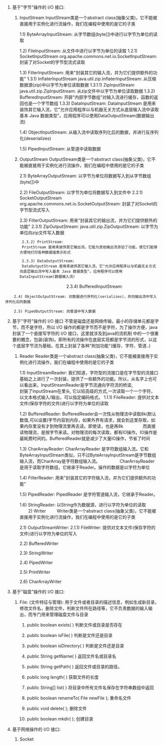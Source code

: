 
1. 基于"字节"操作的 I/O 接口:
    
    
    1) InputStream
    InputStream类是一个abstract class(抽象父类)，它不能被直接用于实例化进行流操作，我们在编程中使用的是它的子类
        
        1.1) ByteArrayInputStream: 从字节数组(byte[])中进行以字节为单位的读取
        
        1.2) FileInputStream: 从文件中进行以字节为单位的读取
            1.2.1) SocketInputStream
            org.apache.commons.net.io.SocketInputStream: 封装了对Socket的字节型流式读取
        
        1.3) FilterInputStream: 用来"封装其它的输入流，并为它们提供额外的功能"
            1.3.1) InflaterInputStream 
            java.util.zip.InflaterInputStream: 从压缩数据源(zip)中以字节为单位读取数据
                1.3.1.1) ZipInputStream 
                java.util.zip.ZipInputStream: 从zip文件中以字节为单位读取数据
            1.3.2) BufferedInputStream: 开辟"内部字节数组"对输入流进行缓存，函数的返回也是一个字节数组
            1.3.3) DataInputStream:
            DataInputStream 是用来装饰其它输入流，它"允许应用程序以与机器无关方式从底层输入流中读取基本 Java 数据类型"。应用程序可以使用DataOutputStream(数据输出流)
        
        1.4) ObjectInputStream: 从输入流中读取序列化后的数据，并进行反序列化(deserializes)
        
        1.5) PipedInputStream: 从管道中读取数据
    
    2) OutputStream
    OutputStream类是一个abstract class(抽象父类)，它不能被直接用于实例化进行流操作，我们在编程中使用的是它的子类
        
        2.1) ByteArrayOutputStream: 以字节为单位将数据写入到从字节数组(byte[])中 
        
        2.2) FileOutputStream: 以字节为单位将数据写入到文件中
            2.2.1) SocketOutputStream
            org.apache.commons.net.io.SocketOutputStream: 封装了对Socket的字节型流式写入
        
        2.3) FilterOutputStream: 用来"封装其它的输出流，并为它们提供额外的功能"
            2.3.1) ZipOutputStream: java.util.zip.ZipOutputStream: 以字节为单位向zip文件写入数据
            
            2.3.2) PrintStream: 
            PrintStream 是用来装饰其它输出流。它能为其他输出流添加了功能，使它们能够方便地打印各种数据值表示形式
           
            2.3.3) DataOutputStream:
            DataOutputStream 是用来装饰其它输入流，它"允许应用程序以与机器无关方式向底层输出流中写入基本 Java 数据类型"。应用程序可以使用DataInputStream(数据输入流)
　　　　　　　
　　　　　　　2.3.4) BufferedInputStream:　　
        
        2.4) ObjectOutputStream: 对数据进行序列化(serializes)，并向输出流中写入序列化后的数据
        
        2.5) PipedOutputStream: 向管道中写入数据

2. 基于"字符"操作的 I/O 接口
不管是磁盘还是网络传输，最小的存储单元都是字节，而不是字符，所以 I/O 操作的都是字节而不是字符，为了操作方便，java封装了一个直接写字符的 I/O 接口，这里就涉及到java的流机制
中的一个很重要的概念，包装(装饰)。即所有的流操作在底层实现都是字节流的形式，以这个底层字节流为基础，在其上封装了各种"附加功能"(缓存、字符、管道..)
   
    
    1) Reader
    Reader类是一个abstract class(抽象父类)，它不能被直接用于实例化进行流操作，我们在编程中使用的是它的子类
        
        1.1) InputStreamReader:
        我们知道，字符型的流接口是在字节型的流接口基础之上进行了一次封装，提供了一些额外的功能。所以，从名字上也可以看出来，InputStreamReader是字节流通向字符流的桥梁,　　　　 
　　　　 封裝了InputStream在里头, 它以较高级的方式,一次读取一个一个字符，以文本格式输入/输出，可以指定编码格式。
            1.1.1) FileReader: 提供对文本文件(保存字符的文件)进行以字符为单位的读取
        
        1.2) BufferedReader:
        BufferedReader会一次性从物理流中读取8k(默认数值,可以设置)字节内容到内存，如果外界有请求，就会到这里存取，如果内存里没有才到物理流里再去读。即使读，也是再8k
　　　　 而直接读物理流，是按字节来读。对物理流的每次读取，都有IO操作。IO操作是最耗费时间的。BufferedReader就是减少了大量IO操作，节省了时间
        
        1.3) CharArrayReader:
        CharArrayReader 是字符数组输入流。它和ByteArrayInputStream类似，只不过ByteArrayInputStream是字节数组输入流，而CharArray是字符数组输入流。
　　　　 CharArrayReader 是用于读取字符数组，它继承于Reader。操作的数据是以字符为单位
        
        1.4) FilterReader: 用来"封装其它的字符输入流，并为它们提供额外的功能"
        
        1.5) PipedReader: PipedReader 是字符管道输入流，它继承于Reader。
        
        1.6) StringReader: 以String作为数据源，进行以字符为单位的读取
　　    
　　2) Writer
   　　 Writer类是一个abstract class(抽象父类)，它不能被直接用于实例化进行流操作，我们在编程中使用的是它的子类
        
        2.1) OutputStreamWriter:
            2.1.1) FileWriter: 提供对文本文件(保存字符的文件)进行以字符为单位的写入
        
        2.2) BufferedWriter
        
        2.3) StringWriter
        
        2.4) PipedWriter
        
        2.5) PrintWriter 
        
        2.6) CharArrayWriter

3. 基于"磁盘"操作的 I/O 接口:
    
    1) File: (文件特征与管理): 用于文件或者目录的描述信息，例如生成新目录，修改文件名，删除文件，判断文件所在路径等，它不负责数据的输入输出，而专门用来管理磁盘文件与目录
        
        1) public boolean exists( )        判断文件或目录是否存在
        
        2) public boolean isFile( )        判断是文件还是目录 
        
        3) public boolean isDirectory( )    判断是文件还是目录
        
        4) public String getName( )        返回文件名或目录名
        
        5) public String getPath( )        返回文件或目录的路径。
        
        6) public long length( )			获取文件的长度 
        
        7) public String[] list( )        将目录中所有文件名保存在字符串数组中返回  
        
        8) public boolean renameTo( File newFile );    重命名文件
        
        9) public void delete( );        删除文件
        
        10) public boolean mkdir( );        创建目录

4. 基于网络操作的 I/O 接口:
    1) Socket